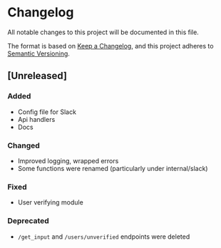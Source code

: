 # Changelog

All notable changes to this project will be documented in this file.

The format is based on [Keep a Changelog](https://keepachangelog.com/en/1.0.0/),
and this project adheres to [Semantic Versioning](https://semver.org/spec/v2.0.0.html).

## [Unreleased]

### Added

- Config file for Slack
- Api handlers
- Docs

### Changed

- Improved logging, wrapped errors
- Some functions were renamed (particularly under internal/slack)

### Fixed

- User verifying module

### Deprecated

- `/get_input` and `/users/unverified` endpoints were deleted
